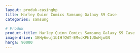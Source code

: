 ```yaml
---
layout: produk-casinghp
title: Harley Quinn Comics Samsung Galaxy S9 Case
categories: samsung

# Produk
product-title: Harley Quinn Comics Samsung Galaxy S9 Case
image-drive: 1EHy6wuj1bIHfQWT-EMvcKPh1UDoHjoGN
harga: 90000
---
```

